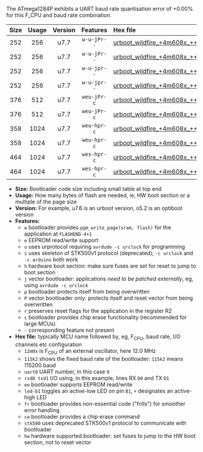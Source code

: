 The ATmega1284P exhibits a UART baud rate quantisation error of +0.00% for this F_CPU and baud rate combination.

|Size|Usage|Version|Features|Hex file|
|:-:|:-:|:-:|:-:|:--|
|252|256|u7.7|`w-u-jPr--`|[urboot_wildfire_+4m608x_+++7k2_uart0_rxd0_txd1_led+b5.hex](https://raw.githubusercontent.com/stefanrueger/urboot.hex/main/boards/wildfire/external_oscillator/fcpu_+4m608x/br_+++7k2/urboot_wildfire_+4m608x_+++7k2_uart0_rxd0_txd1_led+b5.hex)|
|252|256|u7.7|`w-u-jPr--`|[urboot_wildfire_+4m608x_+++7k2_uart1_rxd2_txd3_led+b5.hex](https://raw.githubusercontent.com/stefanrueger/urboot.hex/main/boards/wildfire/external_oscillator/fcpu_+4m608x/br_+++7k2/urboot_wildfire_+4m608x_+++7k2_uart1_rxd2_txd3_led+b5.hex)|
|252|256|u7.7|`w-u-jpr--`|[urboot_wildfire_+4m608x_+++7k2_uart0_rxd0_txd1_led+b5_fr.hex](https://raw.githubusercontent.com/stefanrueger/urboot.hex/main/boards/wildfire/external_oscillator/fcpu_+4m608x/br_+++7k2/urboot_wildfire_+4m608x_+++7k2_uart0_rxd0_txd1_led+b5_fr.hex)|
|252|256|u7.7|`w-u-jpr--`|[urboot_wildfire_+4m608x_+++7k2_uart1_rxd2_txd3_led+b5_fr.hex](https://raw.githubusercontent.com/stefanrueger/urboot.hex/main/boards/wildfire/external_oscillator/fcpu_+4m608x/br_+++7k2/urboot_wildfire_+4m608x_+++7k2_uart1_rxd2_txd3_led+b5_fr.hex)|
|376|512|u7.7|`weu-jPr-c`|[urboot_wildfire_+4m608x_+++7k2_uart0_rxd0_txd1_ee_led+b5_fr_ce.hex](https://raw.githubusercontent.com/stefanrueger/urboot.hex/main/boards/wildfire/external_oscillator/fcpu_+4m608x/br_+++7k2/urboot_wildfire_+4m608x_+++7k2_uart0_rxd0_txd1_ee_led+b5_fr_ce.hex)|
|376|512|u7.7|`weu-jPr-c`|[urboot_wildfire_+4m608x_+++7k2_uart1_rxd2_txd3_ee_led+b5_fr_ce.hex](https://raw.githubusercontent.com/stefanrueger/urboot.hex/main/boards/wildfire/external_oscillator/fcpu_+4m608x/br_+++7k2/urboot_wildfire_+4m608x_+++7k2_uart1_rxd2_txd3_ee_led+b5_fr_ce.hex)|
|358|1024|u7.7|`weu-hpr-c`|[urboot_wildfire_+4m608x_+++7k2_uart0_rxd0_txd1_ee_led+b5_fr_ce_hw.hex](https://raw.githubusercontent.com/stefanrueger/urboot.hex/main/boards/wildfire/external_oscillator/fcpu_+4m608x/br_+++7k2/urboot_wildfire_+4m608x_+++7k2_uart0_rxd0_txd1_ee_led+b5_fr_ce_hw.hex)|
|358|1024|u7.7|`weu-hpr-c`|[urboot_wildfire_+4m608x_+++7k2_uart1_rxd2_txd3_ee_led+b5_fr_ce_hw.hex](https://raw.githubusercontent.com/stefanrueger/urboot.hex/main/boards/wildfire/external_oscillator/fcpu_+4m608x/br_+++7k2/urboot_wildfire_+4m608x_+++7k2_uart1_rxd2_txd3_ee_led+b5_fr_ce_hw.hex)|
|464|1024|u7.7|`wes-hpr-c`|[urboot_wildfire_+4m608x_+++7k2_uart0_rxd0_txd1_ee_led+b5_fr_ce_stk500_hw.hex](https://raw.githubusercontent.com/stefanrueger/urboot.hex/main/boards/wildfire/external_oscillator/fcpu_+4m608x/br_+++7k2/urboot_wildfire_+4m608x_+++7k2_uart0_rxd0_txd1_ee_led+b5_fr_ce_stk500_hw.hex)|
|464|1024|u7.7|`wes-hpr-c`|[urboot_wildfire_+4m608x_+++7k2_uart1_rxd2_txd3_ee_led+b5_fr_ce_stk500_hw.hex](https://raw.githubusercontent.com/stefanrueger/urboot.hex/main/boards/wildfire/external_oscillator/fcpu_+4m608x/br_+++7k2/urboot_wildfire_+4m608x_+++7k2_uart1_rxd2_txd3_ee_led+b5_fr_ce_stk500_hw.hex)|

- **Size:** Bootloader code size including small table at top end
- **Usage:** How many bytes of flash are needed, ie, HW boot section or a multiple of the page size
- **Version:** For example, u7.6 is an urboot version, o5.2 is an optiboot version
- **Features:**
  + `w` bootloader provides `pgm_write_page(sram, flash)` for the application at `FLASHEND-4+1`
  + `e` EEPROM read/write support
  + `u` uses urprotocol requiring `avrdude -c urclock` for programming
  + `s` uses skeleton of STK500v1 protocol (deprecated); `-c urclock` and `-c arduino` both work
  + `h` hardware boot section: make sure fuses are set for reset to jump to boot section
  + `j` vector bootloader: applications *need to be patched externally*, eg, using `avrdude -c urclock`
  + `p` bootloader protects itself from being overwritten
  + `P` vector bootloader only: protects itself and reset vector from being overwritten
  + `r` preserves reset flags for the application in the register R2
  + `c` bootloader provides chip erase functionality (recommended for large MCUs)
  + `-` corresponding feature not present
- **Hex file:** typically MCU name followed by, eg, F<sub>CPU</sub>, baud rate, I/O channels etc configuration
  + `12m0x` is F<sub>CPU</sub> of an external oscillator, here 12.0 MHz
  + `115k2` shows the fixed baud rate of the bootloader: `115k2` means 115200 baud
  + `uart0` UART number, in this case `0`
  + `rxd0 txd1` I/O using, in this example, lines RX `D0` and TX `D1`
  + `ee` bootloader supports EEPROM read/write
  + `led-b1` toggles an active-low LED on pin `B1`, `+` designates an active-high LED
  + `fr` bootloader provides non-essential code ("frills") for smoother error handling
  + `ce` bootloader provides a chip erase command
  + `stk500` uses deprecated STK500v1 protocol to communicate with bootloader
  + `hw` hardware supported bootloader: set fuses to jump to the HW boot section, not to reset vector
